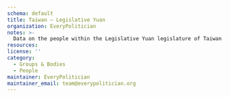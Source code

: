 ```yaml
---
schema: default
title: Taiwan — Legislative Yuan
organization: EveryPolitician
notes: >-
  Data on the people within the Legislative Yuan legislature of Taiwan.
resources:
license: ''
category:
  - Groups & Bodies
  - People
maintainer: EveryPolitician
maintainer_email: team@everypolitician.org
---
```

